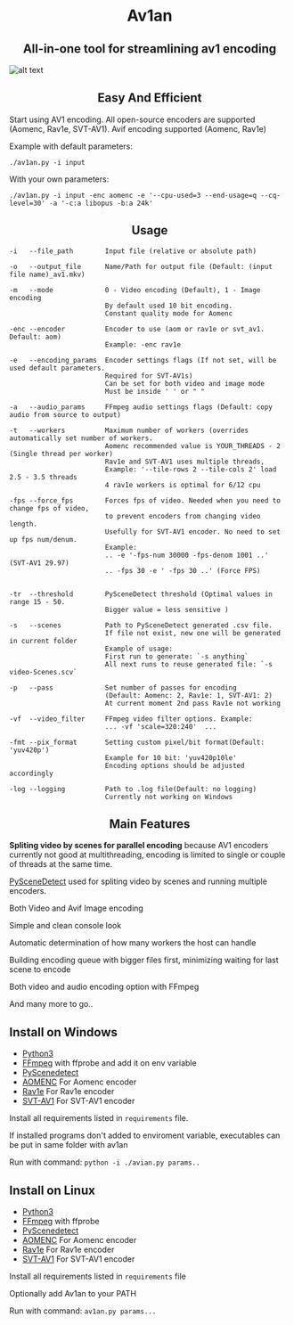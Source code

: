 
<h1 align="center">
    <br>
    Av1an
    </br>
</h1>

<h2 align="center">All-in-one tool for streamlining av1 encoding</h2>

![alt text](https://cdn.discordapp.com/attachments/665440744567472169/666865780012482571/Screenshot_20200115_064531.png)

<h2 align="center">Easy And Efficient </h2>

Start using AV1 encoding. All open-source encoders are supported (Aomenc, Rav1e, SVT-AV1).
Avif encoding supported (Aomenc, Rav1e)

Example with default parameters:

    ./av1an.py -i input

With your own parameters:

    ./av1an.py -i input -enc aomenc -e '--cpu-used=3 --end-usage=q --cq-level=30' -a '-c:a libopus -b:a 24k'

<h2 align="center">Usage</h2>

    -i   --file_path        Input file (relative or absolute path)
    
    -o   --output_file      Name/Path for output file (Default: (input file name)_av1.mkv)
    
    -m   --mode             0 - Video encoding (Default), 1 - Image encoding
                            By default used 10 bit encoding. 
                            Constant quality mode for Aomenc
    
    -enc --encoder          Encoder to use (aom or rav1e or svt_av1. Default: aom)
                            Example: -enc rav1e

    -e   --encoding_params  Encoder settings flags (If not set, will be used default parameters. 
                            Required for SVT-AV1s)
                            Can be set for both video and image mode
                            Must be inside ' ' or " "
     
    -a   --audio_params     FFmpeg audio settings flags (Default: copy audio from source to output)
    
    -t   --workers          Maximum number of workers (overrides automatically set number of workers.
                            Aomenc recommended value is YOUR_THREADS - 2 (Single thread per worker)
                            Rav1e and SVT-AV1 uses multiple threads, 
                            Example: '--tile-rows 2 --tile-cols 2' load 2.5 - 3.5 threads
                            4 rav1e workers is optimal for 6/12 cpu 
    
    -fps --force_fps        Forces fps of video. Needed when you need to change fps of video,
                            to prevent encoders from changing video length.
                            Usefully for SVT-AV1 encoder. No need to set up fps num/denum.
                            Example:
                            .. -e '-fps-num 30000 -fps-denom 1001 ..' (SVT-AV1 29.97)
                            .. -fps 30 -e ' -fps 30 ..' (Force FPS)

        
    -tr  --threshold        PySceneDetect threshold (Optimal values in range 15 - 50.
                            Bigger value = less sensitive )
    
    -s   --scenes           Path to PySceneDetect generated .csv file.
                            If file not exist, new one will be generated in current folder
                            Example of usage:
                            First run to generate: `-s anything`
                            All next runs to reuse generated file: `-s video-Scenes.scv`
    
    -p   --pass             Set number of passes for encoding 
                            (Default: Aomenc: 2, Rav1e: 1, SVT-AV1: 2)
                            At current moment 2nd pass Rav1e not working
    
    -vf  --video_filter     FFmpeg video filter options. Example: 
                            ... -vf 'scale=320:240'  ...
    
    -fmt --pix_format       Setting custom pixel/bit format(Default: 'yuv420p')
                            Example for 10 bit: 'yuv420p10le'
                            Encoding options should be adjusted accordingly
    
    -log --logging          Path to .log file(Default: no logging)
                            Currently not working on Windows

<h2 align="center">Main Features</h2>

**Spliting video by scenes for parallel encoding** because AV1 encoders currently not good at multithreading, encoding is limited to single or couple of threads at the same time.

[PySceneDetect](https://pyscenedetect.readthedocs.io/en/latest/) used for spliting video by scenes and running multiple encoders.

Both Video and Avif Image encoding

Simple and clean console look

Automatic determination of how many workers the host can handle

Building encoding queue with bigger files first, minimizing waiting for last scene to encode

Both video and audio encoding option with FFmpeg

And many more to go..

## Install on Windows

* [Python3](https://www.python.org/downloads/)
* [FFmpeg](https://ffmpeg.org/download.html) with ffprobe and add it on env variable
* [PyScenedetect](https://pyscenedetect.readthedocs.io/en/latest/)
* [AOMENC](https://aomedia.googlesource.com/aom/) For Aomenc encoder
* [Rav1e](https://github.com/xiph/rav1e) For Rav1e encoder
* [SVT-AV1](https://github.com/OpenVisualCloud/SVT-AV1) For SVT-AV1 encoder

Install all requirements listed in `requirements` file.

If installed programs don't added to enviroment variable, 
executables can be put in same folder with av1an

Run with command: `python -i ./avian.py params..`

## Install on Linux

* [Python3](https://www.python.org/downloads/)
* [FFmpeg](https://ffmpeg.org/download.html) with ffprobe
* [PyScenedetect](https://pyscenedetect.readthedocs.io/en/latest/)
* [AOMENC](https://aomedia.googlesource.com/aom/) For Aomenc encoder
* [Rav1e](https://github.com/xiph/rav1e) For Rav1e encoder
* [SVT-AV1](https://github.com/OpenVisualCloud/SVT-AV1) For SVT-AV1 encoder

Install all requirements listed in `requirements` file

Optionally add Av1an to your PATH

Run with command: `av1an.py params...`
